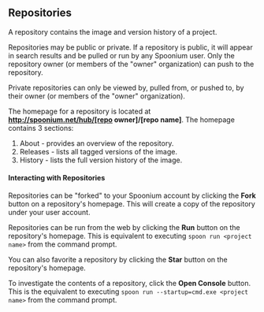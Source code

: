 ## Repositories

A repository contains the image and version history of a project. 

Repositories may be public or private. If a repository is public, it will appear in search results and be pulled or run by any Spoonium user. Only the repository owner (or members of the "owner" organization) can push to the repository. 

Private repositories can only be viewed by, pulled from, or pushed to, by their owner (or members of the "owner" organization).

The homepage for a repository is located at **http://spoonium.net/hub/[repo owner]/[repo name]**. The homepage contains 3 sections: 

1. About - provides an overview of the repository. 
2. Releases - lists all tagged versions of the image.
3. History - lists the full version history of the image.

#### Interacting with Repositories

Repositories can be "forked" to your Spoonium account by clicking the **Fork** button on a repository's homepage. This will create a copy of the repository under your user account. 

Repositories can be run from the web by clicking the **Run** button on the repository's homepage. This is equivalent to executing `spoon run <project name>` from the command prompt. 

You can also favorite a repository by clicking the **Star** button on the repository's homepage.

To investigate the contents of a repository, click the **Open Console** button. This is the equivalent to executing `spoon run --startup=cmd.exe <project name>` from the command prompt. 

